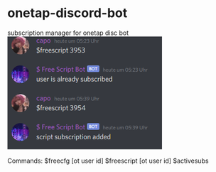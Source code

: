# onetap-discord-bot
subscription manager for onetap disc bot
![](5da0d4c300629d11370e2365913276f5.png)

Commands:
$freecfg [ot user id]
$freescript [ot user id]
$activesubs

